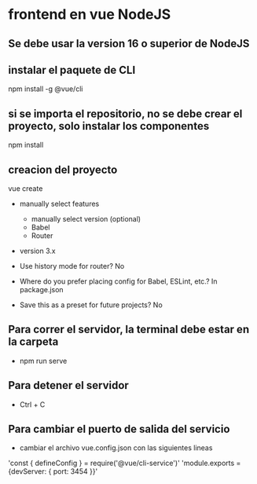 # frontend en vue NodeJS

## Se debe usar la version 16 o superior de NodeJS

## instalar el paquete de CLI

npm install -g @vue/cli

## si se importa el repositorio, no se debe crear el proyecto, solo instalar los componentes

npm install

## creacion del proyecto

vue create <proyecto>

- manually select features  
    - manually select version (optional)
    - Babel
    - Router   

- version 3.x

- Use history mode for router? No

- Where do you prefer placing config for Babel, ESLint, etc.? In package.json

- Save this as a preset for future projects? No

## Para correr el servidor, la terminal debe estar en la carpeta <proyecto>

- npm run serve

## Para detener el servidor

- Ctrl + C

## Para cambiar el puerto de salida del servicio
- cambiar el archivo vue.config.json con las siguientes lineas

'const { defineConfig } = require('@vue/cli-service')'
'module.exports = {devServer: {  port: 3454 \}\}'

